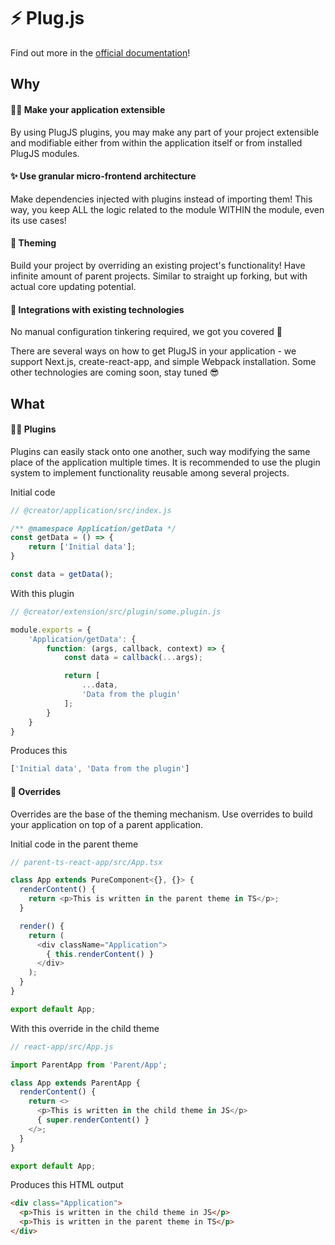 # ⚡️ Plug.js

[comment]: # (TODO replace the link below)

Find out more in the [official documentation](https://app.gitbook.com/@plugjs/s/plugjs/)!

## Why

#### 🥷🏼 Make your application extensible

By using PlugJS plugins, you may make any part of your project extensible and modifiable either from within the application itself or from installed PlugJS modules.

#### ✨ Use granular micro-frontend architecture

Make dependencies injected with plugins instead of importing them! This way, you keep ALL the logic related to the module WITHIN the module, even its use cases!

#### 🎨 Theming

Build your project by overriding an existing project's functionality! Have infinite amount of parent projects. Similar to straight up forking, but with actual core updating potential. 

#### 🤝 Integrations with existing technologies

No manual configuration tinkering required, we got you covered 🤝

There are several ways on how to get PlugJS in your application - we support Next.js, create-react-app, and simple Webpack installation. Some other technologies are coming soon, stay tuned 😎

## What

#### 🧞‍♂️ Plugins

Plugins can easily stack onto one another, such way modifying the same place of the application multiple times. It is recommended to use the plugin system to implement functionality reusable among several projects.

Initial code
```js
// @creator/application/src/index.js

/** @namespace Application/getData */
const getData = () => {
    return ['Initial data'];
}

const data = getData();
```

With this plugin
```js
// @creator/extension/src/plugin/some.plugin.js

module.exports = {
    'Application/getData': {
        function: (args, callback, context) => {
            const data = callback(...args);

            return [
                ...data,
                'Data from the plugin'
            ];
        }
    }
}
```

Produces this
```js
['Initial data', 'Data from the plugin']
```

#### 🦾 Overrides

Overrides are the base of the theming mechanism. Use overrides to build your application on top of a parent application.

Initial code in the parent theme
```ts
// parent-ts-react-app/src/App.tsx

class App extends PureComponent<{}, {}> {
  renderContent() {
    return <p>This is written in the parent theme in TS</p>;
  }

  render() {
    return (
      <div className="Application">
        { this.renderContent() }
      </div>
    );
  }
}

export default App;
```

With this override in the child theme
```js
// react-app/src/App.js

import ParentApp from 'Parent/App';

class App extends ParentApp {
  renderContent() {
    return <>
      <p>This is written in the child theme in JS</p>
      { super.renderContent() }
    </>;
  }
}

export default App;
```

Produces this HTML output

```html
<div class="Application">
  <p>This is written in the child theme in JS</p>
  <p>This is written in the parent theme in TS</p>
</div>
```
